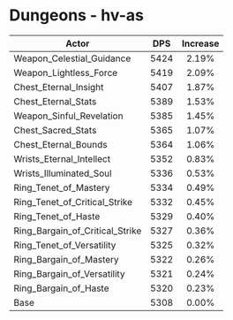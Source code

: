 # Dungeons - hv-as
| Actor | DPS | Increase |
|---|:---:|:---:|
|Weapon_Celestial_Guidance|5424|2.19%|
|Weapon_Lightless_Force|5419|2.09%|
|Chest_Eternal_Insight|5407|1.87%|
|Chest_Eternal_Stats|5389|1.53%|
|Weapon_Sinful_Revelation|5385|1.45%|
|Chest_Sacred_Stats|5365|1.07%|
|Chest_Eternal_Bounds|5364|1.06%|
|Wrists_Eternal_Intellect|5352|0.83%|
|Wrists_Illuminated_Soul|5336|0.53%|
|Ring_Tenet_of_Mastery|5334|0.49%|
|Ring_Tenet_of_Critical_Strike|5332|0.45%|
|Ring_Tenet_of_Haste|5329|0.40%|
|Ring_Bargain_of_Critical_Strike|5327|0.36%|
|Ring_Tenet_of_Versatility|5325|0.32%|
|Ring_Bargain_of_Mastery|5322|0.26%|
|Ring_Bargain_of_Versatility|5321|0.24%|
|Ring_Bargain_of_Haste|5320|0.23%|
|Base|5308|0.00%|
